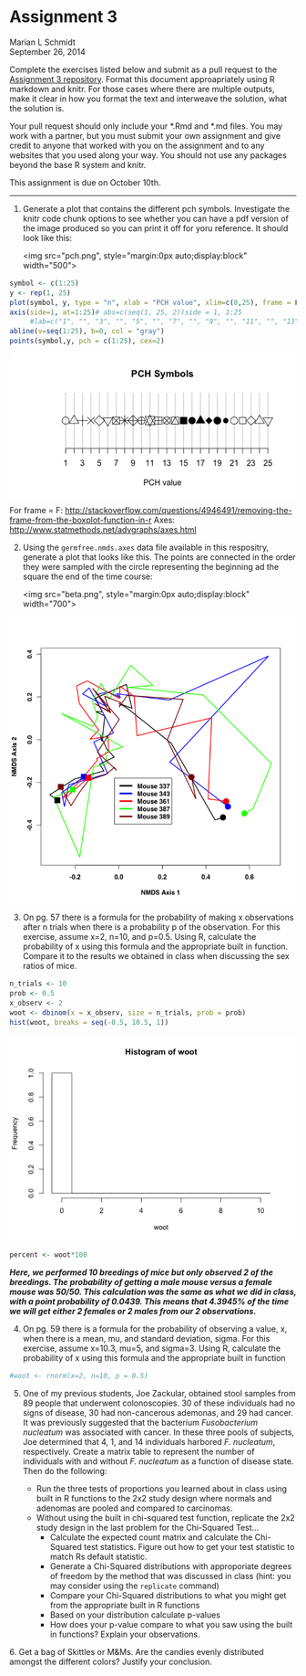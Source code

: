 # Assignment 3
Marian L Schmidt  
September 26, 2014  

Complete the exercises listed below and submit as a pull request to the [Assignment 3 repository](http://www.github.com/microbialinformatics/assignment03).  Format this document approapriately using R markdown and knitr. For those cases where there are multiple outputs, make it clear in how you format the text and interweave the solution, what the solution is.

Your pull request should only include your *.Rmd and *.md files. You may work with a partner, but you must submit your own assignment and give credit to anyone that worked with you on the assignment and to any websites that you used along your way. You should not use any packages beyond the base R system and knitr.

This assignment is due on October 10th.

------

1.  Generate a plot that contains the different pch symbols. Investigate the knitr code chunk options to see whether you can have a pdf version of the image produced so you can print it off for yoru reference. It should look like this:

    <img src="pch.png", style="margin:0px auto;display:block" width="500">



```r
symbol <- c(1:25)
y <- rep(1, 25)
plot(symbol, y, type = "n", xlab = "PCH value", xlim=c(0,25), frame = F, yaxt = "n", xaxt="n", ylab="", main="PCH Symbols")
axis(side=1, at=1:25)# abs=c(seq(1, 25, 2))side = 1, 1:25
     #lab=c("1", "", "3", "", "5", "", "7", "", "9", "", "11", "", "13", "", "15", "", "17", "", "19", "", "21", "", "23", "", "25")) 
abline(v=seq(1:25), b=0, col = "gray")
points(symbol,y, pch = c(1:25), cex=2)
```

<img src="./README_files/figure-html/unnamed-chunk-1.png" title="plot of chunk unnamed-chunk-1" alt="plot of chunk unnamed-chunk-1" style="display: block; margin: auto;" />

For frame = F:  http://stackoverflow.com/questions/4946491/removing-the-frame-from-the-boxplot-function-in-r
Axes: http://www.statmethods.net/advgraphs/axes.html




2.  Using the `germfree.nmds.axes` data file available in this respositry, generate a plot that looks like this. The points are connected in the order they were sampled with the circle representing the beginning ad the square the end of the time course:

    <img src="beta.png", style="margin:0px auto;display:block" width="700">


<img src="./README_files/figure-html/unnamed-chunk-2.png" title="plot of chunk unnamed-chunk-2" alt="plot of chunk unnamed-chunk-2" style="display: block; margin: auto;" />



3.  On pg. 57 there is a formula for the probability of making x observations after n trials when there is a probability p of the observation.  For this exercise, assume x=2, n=10, and p=0.5.  Using R, calculate the probability of x using this formula and the appropriate built in function. Compare it to the results we obtained in class when discussing the sex ratios of mice.




```r
n_trials <- 10
prob <- 0.5
x_observ <- 2
woot <- dbinom(x = x_observ, size = n_trials, prob = prob)
hist(woot, breaks = seq(-0.5, 10.5, 1))
```

![plot of chunk unnamed-chunk-3](./README_files/figure-html/unnamed-chunk-3.png) 

```r
percent <- woot*100
```

***Here, we performed 10 breedings of mice but only observed 2 of the breedings.  The probability of getting a male mouse versus a female mouse was 50/50.  This calculation was the same as what we did in class, with a point probability of 0.0439.  This means that 4.3945% of the time we will get either 2 females or 2 males from our 2 observations.***


4.  On pg. 59 there is a formula for the probability of observing a value, x, when there is a mean, mu, and standard deviation, sigma.  For this exercise, assume x=10.3, mu=5, and sigma=3.  Using R, calculate the probability of x using this formula and the appropriate built in function



```r
#woot <- rnorm(x=2, n=10, p = 0.5)
```


5.  One of my previous students, Joe Zackular, obtained stool samples from 89 people that underwent colonoscopies.  30 of these individuals had no signs of disease, 30 had non-cancerous ademonas, and 29 had cancer.  It was previously suggested that the bacterium *Fusobacterium nucleatum* was associated with cancer.  In these three pools of subjects, Joe determined that 4, 1, and 14 individuals harbored *F. nucleatum*, respectively. Create a matrix table to represent the number of individuals with and without _F. nucleatum_ as a function of disease state.  Then do the following:

    * Run the three tests of proportions you learned about in class using built in R  functions to the 2x2 study design where normals and adenomas are pooled and compared to carcinomas.
    * Without using the built in chi-squared test function, replicate the 2x2 study design in the last problem for the Chi-Squared Test...
      * Calculate the expected count matrix and calculate the Chi-Squared test statistics. Figure out how to get your test statistic to match Rs default statistic.
      *	Generate a Chi-Squared distributions with approporiate degrees of freedom by the method that was discussed in class (hint: you may consider using the `replicate` command)
      * Compare your Chi-Squared distributions to what you might get from the appropriate built in R functions
      * Based on your distribution calculate p-values
      * How does your p-value compare to what you saw using the built in functions? Explain your observations.


6\.  Get a bag of Skittles or M&Ms.  Are the candies evenly distributed amongst the different colors?  Justify your conclusion.

